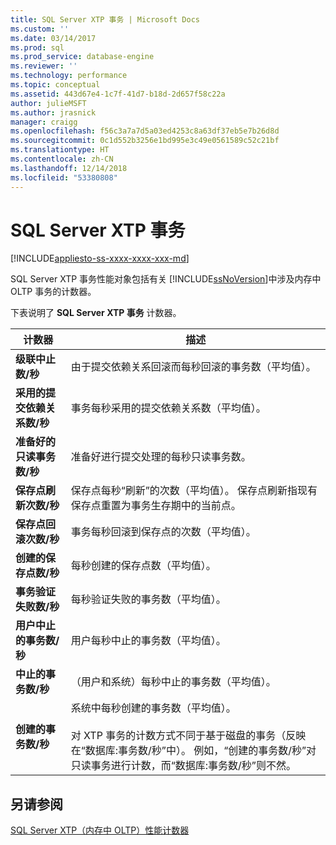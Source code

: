 ```yaml
---
title: SQL Server XTP 事务 | Microsoft Docs
ms.custom: ''
ms.date: 03/14/2017
ms.prod: sql
ms.prod_service: database-engine
ms.reviewer: ''
ms.technology: performance
ms.topic: conceptual
ms.assetid: 443d67e4-1c7f-41d7-b18d-2d657f58c22a
author: julieMSFT
ms.author: jrasnick
manager: craigg
ms.openlocfilehash: f56c3a7a7d5a03ed4253c8a63df37eb5e7b26d8d
ms.sourcegitcommit: 0c1d552b3256e1bd995e3c49e0561589c52c21bf
ms.translationtype: HT
ms.contentlocale: zh-CN
ms.lasthandoff: 12/14/2018
ms.locfileid: "53380808"
---
```

# <a name="sql-server-xtp-transactions"></a>SQL Server XTP 事务
[!INCLUDE[appliesto-ss-xxxx-xxxx-xxx-md](../../includes/appliesto-ss-xxxx-xxxx-xxx-md.md)]

  SQL Server XTP 事务性能对象包括有关 [!INCLUDE[ssNoVersion](../../includes/ssnoversion-md.md)]中涉及内存中 OLTP 事务的计数器。  
  
 下表说明了 **SQL Server XTP 事务** 计数器。  
  
|计数器|描述|  
|-------------|-----------------|  
|**级联中止数/秒**|由于提交依赖关系回滚而每秒回滚的事务数（平均值）。|  
|**采用的提交依赖关系数/秒**|事务每秒采用的提交依赖关系数（平均值）。|  
|**准备好的只读事务数/秒**|准备好进行提交处理的每秒只读事务数。|  
|**保存点刷新次数/秒**|保存点每秒“刷新”的次数（平均值）。 保存点刷新指现有保存点重置为事务生存期中的当前点。|  
|**保存点回滚次数/秒**|事务每秒回滚到保存点的次数（平均值）。|  
|**创建的保存点数/秒**|每秒创建的保存点数（平均值）。|  
|**事务验证失败数/秒**|每秒验证失败的事务数（平均值）。|  
|**用户中止的事务数/秒**|用户每秒中止的事务数（平均值）。|  
|**中止的事务数/秒**|（用户和系统）每秒中止的事务数（平均值）。|  
|**创建的事务数/秒**|系统中每秒创建的事务数（平均值）。<br /><br /> 对 XTP 事务的计数方式不同于基于磁盘的事务（反映在“数据库:事务数/秒”中）。 例如，“创建的事务数/秒”对只读事务进行计数，而“数据库:事务数/秒”则不然。|  
  
## <a name="see-also"></a>另请参阅  
 [SQL Server XTP（内存中 OLTP）性能计数器](../../relational-databases/performance-monitor/sql-server-xtp-in-memory-oltp-performance-counters.md)  
  
  
